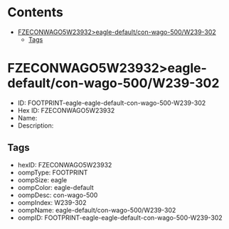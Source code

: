



Contents
========

* [FZECONWAGO5W23932>eagle-default/con-wago-500/W239-302](#fzeconwago5w23932eagle-defaultcon-wago-500w239-302)
	* [Tags](#tags)

# FZECONWAGO5W23932>eagle-default/con-wago-500/W239-302

- ID: FOOTPRINT-eagle-eagle-default-con-wago-500-W239-302
- Hex ID: FZECONWAGO5W23932
- Name: 
- Description: 

## Tags

- hexID: FZECONWAGO5W23932
- oompType: FOOTPRINT
- oompSize: eagle
- oompColor: eagle-default
- oompDesc: con-wago-500
- oompIndex: W239-302
- oompName: eagle-default/con-wago-500/W239-302
- oompID: FOOTPRINT-eagle-eagle-default-con-wago-500-W239-302
